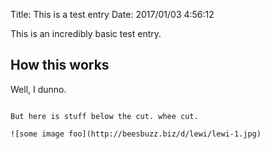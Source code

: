 Title: This is a test entry
Date: 2017/01/03 4:56:12

This is an incredibly basic test entry.

## How this works

Well, I dunno.

~~~~~

But here is stuff below the cut. whee cut.

![some image foo](http://beesbuzz.biz/d/lewi/lewi-1.jpg)